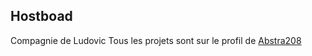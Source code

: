 ## Hostboad

Compagnie de Ludovic
Tous les projets sont sur le profil de [Abstra208](https://github.com/abstra208)
